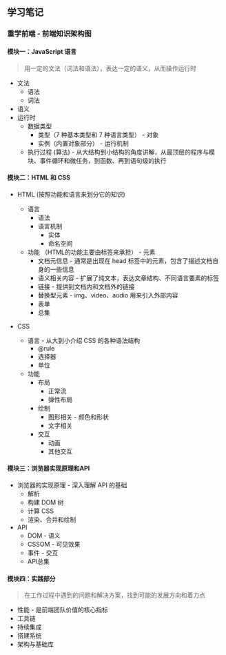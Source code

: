 ## 学习笔记


### 重学前端 - 前端知识架构图

#### 模块一：JavaScript 语言
> 用一定的文法（词法和语法），表达一定的语义，从而操作运行时
* 文法 
  * 语法
  * 词法
* 语义
* 运行时
  * 数据类型
    * 类型（7 种基本类型和 7 种语言类型） - 对象
    * 实例（内置对象部分） - 运行机制
  * 执行过程 (算法) - 从大结构到小结构的角度讲解，从最顶层的程序与模块、事件循环和微任务，到函数、再到语句级的执行

#### 模块二：HTML 和 CSS
* HTML (按照功能和语言来划分它的知识)
  * 语言
    * 语法
    * 语言机制
      * 实体
      * 命名空间
  * 功能 （HTML的功能主要由标签来承担） - 元素
    * 文档元信息 - 通常是出现在 head 标签中的元素，包含了描述文档自身的一些信息
    * 语义相关内容 - 扩展了纯文本，表达文章结构、不同语言要素的标签
    * 链接 - 提供到文档内和文档外的链接
    * 替换型元素 - img、video、audio 用来引入外部内容
    * 表单
    * 总集
  
* CSS 
  * 语言 - 从大到小介绍 CSS 的各种语法结构
    * @rule
    * 选择器
    * 单位
  * 功能
    * 布局
      * 正常流
      * 弹性布局
    * 绘制
      * 图形相关 - 颜色和形状
      * 文字相关
    * 交互
      * 动画
      * 其他交互

#### 模块三：浏览器实现原理和API
* 浏览器的实现原理 - 深入理解 API 的基础
  * 解析
  * 构建 DOM 树
  * 计算 CSS
  * 渲染、合并和绘制
* API
  * DOM - 语义
  * CSSOM - 可见效果
  * 事件 - 交互
  * API总集

#### 模块四：实践部分
> 在工作过程中遇到的问题和解决方案，找到可能的发展方向和着力点
* 性能 - 是前端团队价值的核心指标
* 工具链
* 持续集成
* 搭建系统
* 架构与基础库
